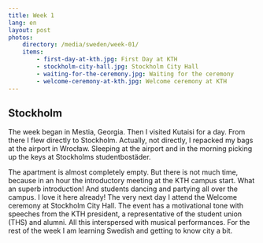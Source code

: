 ```yaml
---
title: Week 1
lang: en
layout: post
photos:
    directory: /media/sweden/week-01/
    items:
        - first-day-at-kth.jpg: First Day at KTH
        - stockholm-city-hall.jpg: Stockholm City Hall
        - waiting-for-the-ceremony.jpg: Waiting for the ceremony
        - welcome-ceremony-at-kth.jpg: Welcome ceremony at KTH
---
```


## Stockholm

The week began in Mestia, Georgia. Then I visited Kutaisi for a day. From there I flew directly to Stockholm. Actually, not directly, I repacked my bags at the airport in Wrocław. Sleeping at the airport and in the morning picking up the keys at Stockholms studentbostäder. 

The apartment is almost completely empty. But there is not much time, because in an hour the introductory meeting at the KTH campus start. What an superb introduction! And students dancing and partying all over the campus. I love it here already! The very next day I attend the Welcome ceremony at Stockholm City Hall. The event has a motivational tone with speeches from the KTH president, a representative of the student union (THS) and alumni. All this interspersed with musical performances. For the rest of the week I am learning Swedish and getting to know city a bit.
